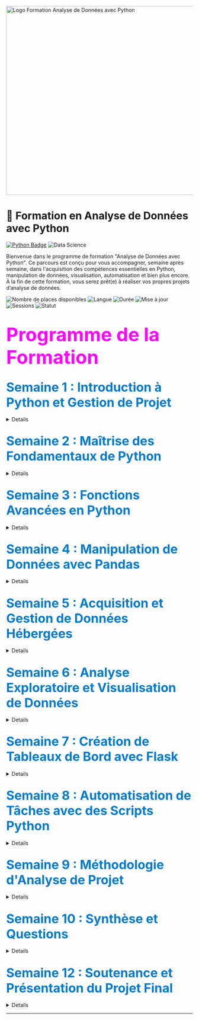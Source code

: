 <img src="/Neriya98/python-data-analysis/2.png" alt="Logo Formation Analyse de Données avec Python" height = 510 width="1100"/>

# 📘 Formation en Analyse de Données avec Python  
[![Python Badge](https://img.shields.io/badge/Python-3.10+-blue?logo=python&logoColor=white)](https://www.python.org/) 
![Data Science](https://img.shields.io/badge/Data_Analysis-blue?)

Bienvenue dans le programme de formation "Analyse de Données avec Python". Ce parcours est conçu pour vous accompagner, semaine après semaine, dans l'acquisition des compétences essentielles en Python, manipulation de données, visualisation, automatisation et bien plus encore. À la fin de cette formation, vous serez prêt(e) à réaliser vos propres projets d’analyse de données.

![Nombre de places disponibles](https://img.shields.io/badge/Places_disponibles-30-brightgreen)
![Langue](https://img.shields.io/badge/Langue-Français-blue)
![Durée](https://img.shields.io/badge/Durée-30%20heures-orange)
![Mise à jour](https://img.shields.io/badge/Mise%20%C3%A0%20jour-Novembre_2024-brightgreen)
![Sessions](https://img.shields.io/badge/Nombre%20de%20Sessions-20-purple)
![Statut](https://img.shields.io/badge/Statut%20-À_venir-red)


# <span style="color:magenta; font-size:1.8em;">Programme de la Formation</span>

## <span style="color:#007acc; font-size:1.6em;">Semaine 1 : Introduction à Python et Gestion de Projet</span>

<details> 

<strong style="font-size: 1.5em;">Session 1 : Organisation et Versioning de Projet (1h30)</strong>

<ul style="line-height: 35px;">
    <li> 🗂️ Introduction à Git et GitHub pour le contrôle de version </li>
    <li> 📁 Création et gestion d'un dossier de travail structuré  </li>
    <li> 🗃️ Partitionnement et organisation de dossiers pour les projets d’analyse</li>
    <li>📝 Exercice : Configurer un dépôt Git pour un projet d’analyse</li>  
</ul>

<strong style="font-size: 1.5em;">Session 2 : Notions de Base en Python - Partie 1 (1h30)</strong> 
<ul style="line-height: 35px;">
    <li>🛠️ Présentation des outils : Jupyter Notebook, scripts Python</li>
    <li>🔢 Variables et types de données : 
        <ul style="line-height:30px;">
            <li> Découverte des variables, assignation, modification
            <li> Types de données en Python
        </ul>
    </li>
    <li>📝 Exercice : Créer des scripts pour explorer les structures de données simples</li>
</ul>
</details>


## <span style="color:#007acc; font-size:1.6em;">Semaine 2 : Maîtrise des Fondamentaux de Python</span>

<details>

<strong style="font-size: 1.5em;">Session 3 : Notions de Base en Python - Partie 2 (1h30)</strong>
<ul style="line-height: 35px;">
    <li>📊 Exploration avancée des structures de données : approfondissement des listes, dictionnaires et ensembles</li>
</ul>

<strong style="font-size: 1.5em;">Session 4 : Notions de Base en Python - Partie 3 (1h30)</strong>

- 🔄 Structures de contrôle : boucles, conditions, et fonctions simples pour automatiser les opérations  
</details>


## <span style="color:#007acc; font-size:1.6em;">Semaine 3 : Fonctions Avancées en Python</span>

<details>

<strong style="font-size: 1.5em;">Session 5 : Fonctions Avancées (1h30)</strong>
- 🔀 Fonctions avancées : fonctions récursives, lambda, *args, **kwargs

<strong style="font-size: 1.5em;">Session 6 : Pratique des Fonctions (1h30)</strong>
- 📝 **Exercice** : Cas pratiques de manipulation de données avec fonctions personnalisées  
</details>

## <span style="color:#007acc; font-size:1.6em;">Semaine 4 : Manipulation de Données avec Pandas</span>
<details>

<strong style="font-size: 1.5em;">Session 7 : Chargement et Nettoyage de Données (1h30)</strong>
- 📥 Chargement de fichiers CSV avec Pandas : utilisation de DataFrames  
- 🧹 Nettoyage des données : gestion des valeurs manquantes et doublons  
- 📝 **Exercice** : Importer et nettoyer un jeu de données  

<strong style="font-size: 1.5em;">Session 8 : Transformation et Préparation de Données (1h30)</strong>
- 🔍 Transformation des données : filtrage, tri, création de nouvelles colonnes  
- 📝 **Exercice** : Préparer les données d’un jeu de données pour analyse  
</details>

## <span style="color:#007acc; font-size:1.6em;">Semaine 5 : Acquisition et Gestion de Données Hébergées</span>

<details>
<strong style="font-size: 1.5em;">Session 10 : Acquisition de Données depuis une Base SQL (1h30)</strong>

- 🗄️ Introduction aux bases de données SQL et connexion avec Python  
- 📝 **Exercice** : Se connecter à une base SQL et importer un jeu de données  

<strong style="font-size: 1.5em;">Session 11 : Introduction à MongoDB et Données Non Structurées (1h30)</strong>
- 📂 Utilisation de MongoDB pour des données non structurées  
- 📝 **Exercice** : Charger des données depuis MongoDB  
</details>

## <span style="color:#007acc; font-size:1.6em;">Semaine 6 : Analyse Exploratoire et Visualisation de Données</span>

<details>
<strong style="font-size: 1.5em;">Session 12 : Analyse Exploratoire des Données avec Pandas (1h30)</strong>

- 📊 Statistiques descriptives et premières visualisations  
- 📝 **Exercice** : Réaliser une analyse exploratoire  

<strong style="font-size: 1.5em;">Session 13 : Visualisation avec Matplotlib & Seaborn (1h30)</strong>
- 📈 Création de graphiques : lignes, barres, histogrammes, heatmaps  
- 📝 **Exercice** : Visualiser des données  
</details>

## <span style="color:#007acc; font-size:1.6em;">Semaine 7 : Création de Tableaux de Bord avec Flask</span>

<details>

<strong style="font-size: 1.5em;">Session 14 : Les Bases pour Flask (1h30)</strong>
- 🌐 Retour sur HTML et décorateurs en Flask  
- 📝 **Exercice** : Concevoir une page avec HTML  

<strong style="font-size: 1.5em;">Session 15 : Monitoring avec Flask (1h30)</strong>
- 📊 Création d’une interface de visualisation  
- 📝 **Exercice** : Créer un tableau de bord  
</details>

## <span style="color:#007acc; font-size:1.6em;">Semaine 8 : Automatisation de Tâches avec des Scripts Python</span>

<details>

<strong style="font-size: 1.5em;">Session 17 : Introduction à l’Automatisation (1h30)</strong>
- ⚙️ Automatiser extraction et nettoyage de données  
- 📝 **Exercice** : Créer un script de nettoyage  

<strong style="font-size: 1.5em;">Session 18 : Structuration des Scripts (1h30)</strong>
- 🛠️ Organisation des scripts pour réutilisation  
- 📝 **Exercice** : Créer un mini-pipeline d'analyse  
</details>

## <span style="color:#007acc; font-size:1.6em;">Semaine 9 : Méthodologie d'Analyse de Projet</span>

<details>
<strong style="font-size: 1.5em;">Session 19 : Structuration d’un Projet d’Analyse (1h30)</strong>
- 📝 Structurer un projet d’analyse, planification et organisation  
</details>

## <span style="color:#007acc; font-size:1.6em;">Semaine 10 : Synthèse et Questions</span>

<details>

<strong style="font-size: 1.5em;">Session 20 : Retour sur la Méthodologie (1h30)</strong>
- 🎓 Questions et synthèse méthodologique  
</details>

## <span style="color:#007acc; font-size:1.6em;">Semaine 12 : Soutenance et Présentation du Projet Final</span>

<details>

</details>

---
